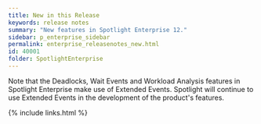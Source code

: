 ```yaml
---
title: New in this Release
keywords: release notes
summary: "New features in Spotlight Enterprise 12."
sidebar: p_enterprise_sidebar
permalink: enterprise_releasenotes_new.html
id: 40001
folder: SpotlightEnterprise
---
```




Note that the Deadlocks, Wait Events and Workload Analysis features in Spotlight Enterprise make use of Extended Events. Spotlight will continue to use Extended Events in the development of the product's features.

{% include links.html %}
